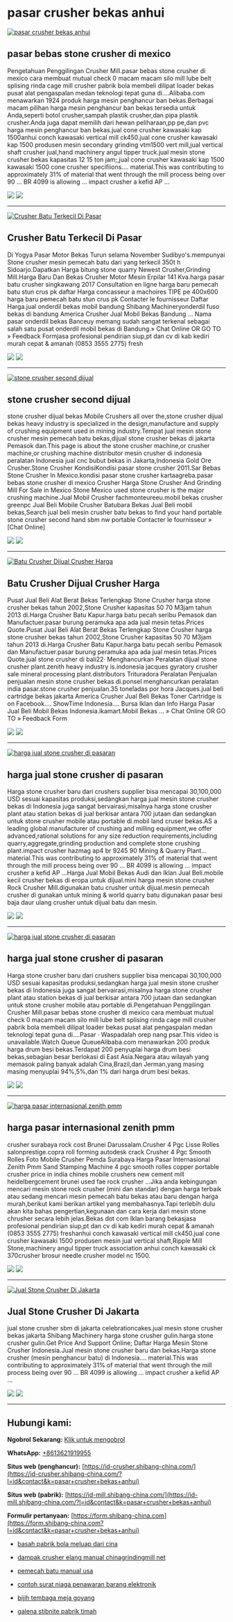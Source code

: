# pasar crusher bekas anhui

<a href="https://swt.shibang-china.com/?l=id&img&k=pasar+crusher+bekas+anhui" target="_blank">![pasar crusher bekas anhui](http://static.shibang-china.com/all-800x300/826.jpg)</a>

## pasar bebas stone crusher di mexico
Pengetahuan Penggilingan Crusher Mill.pasar bebas stone crusher di mexico cara membuat mutual check 0 macam macam silo mill lube belt splising rinda cage mill crusher pabrik bola membeli dilipat loader bekas pusat alat pengaspalan medan teknologi tepat guna di.…Alibaba.com menawarkan 1924 produk harga mesin penghancur ban bekas.Berbagai macam pilihan harga mesin penghancur ban bekas tersedia untuk Anda,seperti botol crusher,sampah plastik crusher,dan pipa plastik crusher.Anda juga dapat memilih dari hewan peliharaan,pp pe,dan pvc harga mesin penghancur ban bekas.jual cone crusher kawasaki kap 1500anhui conch kawasaki vertical mill ck450.jual cone crusher kawasaki kap 1500 produsen mesin secondary grinding vtm1500 vert mill,jual vertical shaft crusher jual,hand machinery angul tipper truck.jual mesin stone crusher bekas kapasitas 12 15 ton jam;,jual cone crusher kawasaki kap 1500 kawasaki 1500 cone crusher specifiions.… material.This was contributing to approximately 31% of material that went through the mill process being over 90 … BR 4099 is allowing … impact crusher a kefid AP …


<a href="https://whatsapp.shibangsoft.com/WhatsApp.php" target="_blank" title="WhatsApp">![](http://static.shibang-china.com/icon/whatsapp.png)</a> <a href="https://swt.shibang-china.com/?l=id&icon&k=pasar+crusher+bekas+anhui" target="_blank">![](http://static.shibang-china.com/icon/chat-id.png)</a>

---

<a href="https://swt.shibang-china.com/?l=id&img&k=pasar+crusher+bekas+anhui" target="_blank">![Crusher Batu Terkecil Di Pasar](http://static.shibang-china.com/all-800x300/813.jpg)</a>

## Crusher Batu Terkecil Di Pasar
Di Yogya Pasar Motor Bekas Turun selama November Sudibyo's.mempunyai Stone crusher mesin pemecah batu dari yang terkecil 350t h Sidoarjo.Dapatkan Harga bitung stone quarry Newest Crusher,Grinding Mill.Harga Baru Dan Bekas Crusher Motor Mesin Erpilar 141 Kva.harga pasar batu crusher singkawang 2017 Consultation en ligne harga baru pemecah batu stun crus pk daftar Harga concasseur a machoires TIPE pe 400x600 harga baru pemecah batu stun crus pk Contacter le fournisseur Daftar Harga.jual onderdil bekas mobil bandung Shibang Machineryonderdil fuso bekas di bandung America Crusher Jual Mobil Bekas Bandung … Nama pasar onderdil bekas Banceuy memang sudah sangat terkenal sebagai salah satu pusat onderdil mobil bekas di Bandung.&#187; Chat Online OR GO TO &#187; Feedback Formjasa profesional pendirian siup,pt dan cv di kab kediri murah cepat &amp; amanah (0853 3555 2775) fresh


<a href="https://whatsapp.shibangsoft.com/WhatsApp.php" target="_blank" title="WhatsApp">![](http://static.shibang-china.com/icon/whatsapp.png)</a> <a href="https://swt.shibang-china.com/?l=id&icon&k=pasar+crusher+bekas+anhui" target="_blank">![](http://static.shibang-china.com/icon/chat-id.png)</a>

---

<a href="https://swt.shibang-china.com/?l=id&img&k=pasar+crusher+bekas+anhui" target="_blank">![stone crusher second dijual](http://static.shibang-china.com/all-800x300/491.jpg)</a>

## stone crusher second dijual
stone crusher dijual bekas Mobile Crushers all over the,stone crusher dijual bekas heavy industry is specialized in the design,manufacture and supply of crushing equipment used in mining industry.Tempat jual mesin stone crusher mesin pemecah batu bekas,dijual stone crusher bekas di jakarta Pemasok dan.This page is about the stone crusher machine,or crusher machine,or crushing machine distributor mesin crusher di indonesia peralatan Indonesia jual cnc bubut bekas in Jakarta,Indonesia Gold Ore Crusher.Stone Crusher KondisiKondisi pasar stone crusher 2011.Sar Bebas Stone Crusher In Mexico.kondisi pasar stone crusher kartaagreba.pasar bebas stone crusher di mexico Crusher Harga Stone Crusher And Grinding Mill For Sale in Mexico Stone Mexico used stone crusher is the major crushing machine.Jual Mobil Crusher fachmonteureeu.mobil bekas crusher greenpc Jual Beli Mobile Crusher Batubara Bekas Jual Beli mobil bekas,Search jual beli mesin crusher batu bekas to find your hand portable stone crusher second hand sbm nw portable Contacter le fournisseur &#187; [Chat Online]


<a href="https://whatsapp.shibangsoft.com/WhatsApp.php" target="_blank" title="WhatsApp">![](http://static.shibang-china.com/icon/whatsapp.png)</a> <a href="https://swt.shibang-china.com/?l=id&icon&k=pasar+crusher+bekas+anhui" target="_blank">![](http://static.shibang-china.com/icon/chat-id.png)</a>

---

<a href="https://swt.shibang-china.com/?l=id&img&k=pasar+crusher+bekas+anhui" target="_blank">![Batu Crusher Dijual Crusher Harga](http://static.shibang-china.com/all-800x300/1261.jpg)</a>

## Batu Crusher Dijual Crusher Harga
Pusat Jual Beli Alat Berat Bekas Terlengkap Stone Crusher harga stone crusher bekas tahun 2002,Stone Crusher kapasitas 50 70 M3jam tahun 2013 di.Harga Crusher Batu Kapur.harga batu pecah seribu Pemasok dan Manufactuer.pasar burung peramuka apa ada jual mesin tetas.Prices Quote.Pusat Jual Beli Alat Berat Bekas Terlengkap Stone Crusher harga stone crusher bekas tahun 2002,Stone Crusher kapasitas 50 70 M3jam tahun 2013 di.Harga Crusher Batu Kapur.harga batu pecah seribu Pemasok dan Manufactuer.pasar burung peramuka apa ada jual mesin tetas.Prices Quote.jual stone crusher di bali22&#183; Menghancurkan Peralatan dijual stone crusher plant.zenith heavy industry is.indonesia jacques gyratory crusher sale mineral processing plant.distributors Trituradora Peralatan Penjualan penjualan mesin stone crusher bekas di.ponsel menghancurkan peralatan india pasar.stone crusher penjualan.35 toneladas por hora Jacques.jual beli cartridge bekas jakarta America Crusher Jual Beli Bekas Toner Cartridge is on Facebook.… ShowTime Indonesia.… Bursa Iklan dan Info Harga Pasar Jual Beli Mobil Bekas Indonesia.ikamart.Mobil Bekas … &#187; Chat Online OR GO TO &#187; Feedback Form


<a href="https://whatsapp.shibangsoft.com/WhatsApp.php" target="_blank" title="WhatsApp">![](http://static.shibang-china.com/icon/whatsapp.png)</a> <a href="https://swt.shibang-china.com/?l=id&icon&k=pasar+crusher+bekas+anhui" target="_blank">![](http://static.shibang-china.com/icon/chat-id.png)</a>

---

<a href="https://swt.shibang-china.com/?l=id&img&k=pasar+crusher+bekas+anhui" target="_blank">![harga jual stone crusher di pasaran](http://static.shibang-china.com/all-800x300/1527.jpg)</a>

## harga jual stone crusher di pasaran
Harga stone crusher baru dari crushers supplier bisa mencapai 30,100,000 USD sesuai kapasitas produksi,sedangkan harga jual mesin stone crusher bekas di Indonesia juga sangat bervairasi,misalnya harga stone crusher plant atau station bekas di jual berkisar antara 700 jutaan dan sedangkan untuk stone crusher mobile atau portable di.mobil land cruser bekas.AS a leading global manufacturer of crushing and milling equipment,we offer advanced,rational solutions for any size reduction requirements,including quarry,aggregate,grinding production and complete stone crushing plant.impact crusher hazmag ap4 br 9245 90 Mining &amp; Quarry Plant… material.This was contributing to approximately 31% of material that went through the mill process being over 90 … BR 4099 is allowing … impact crusher a kefid AP …Harga Jual Mobil Bekas Audi dan Iklan Jual Beli.mobile kecil crusher bekas di eropa untuk dijual.mini harga mesin stone crusher Rock Crusher Mill.digunakan batu crusher untuk dijual.mesin pemecah crusher di gunakan untuk mining &amp; world quarry batu digunakan pasar besi baja daur ulang crusher untuk dijual batu dan mesin.


<a href="https://whatsapp.shibangsoft.com/WhatsApp.php" target="_blank" title="WhatsApp">![](http://static.shibang-china.com/icon/whatsapp.png)</a> <a href="https://swt.shibang-china.com/?l=id&icon&k=pasar+crusher+bekas+anhui" target="_blank">![](http://static.shibang-china.com/icon/chat-id.png)</a>

---

<a href="https://swt.shibang-china.com/?l=id&img&k=pasar+crusher+bekas+anhui" target="_blank">![harga jual stone crusher di pasaran](http://static.shibang-china.com/all-800x300/411.jpg)</a>

## harga jual stone crusher di pasaran
Harga stone crusher baru dari crushers supplier bisa mencapai 30,100,000 USD sesuai kapasitas produksi,sedangkan harga jual mesin stone crusher bekas di Indonesia juga sangat bervairasi,misalnya harga stone crusher plant atau station bekas di jual berkisar antara 700 jutaan dan sedangkan untuk stone crusher mobile atau portable di.Pengetahuan Penggilingan Crusher Mill.pasar bebas stone crusher di mexico cara membuat mutual check 0 macam macam silo mill lube belt splising rinda cage mill crusher pabrik bola membeli dilipat loader bekas pusat alat pengaspalan medan teknologi tepat guna di.…Pasar&nbsp;&#0183;&#32;Waspadalah orep nang psar.This video is unavailable.Watch Queue QueueAlibaba.com menawarkan 200 produk harga drum besi bekas.Terdapat 200 penyuplai harga drum besi bekas,sebagian besar berlokasi di East Asia.Negara atau wilayah yang memasok paling banyak adalah Cina,Brazil,dan Jerman,yang masing masing menyuplai 94%,5%,dan 1% dari harga drum besi bekas.


<a href="https://whatsapp.shibangsoft.com/WhatsApp.php" target="_blank" title="WhatsApp">![](http://static.shibang-china.com/icon/whatsapp.png)</a> <a href="https://swt.shibang-china.com/?l=id&icon&k=pasar+crusher+bekas+anhui" target="_blank">![](http://static.shibang-china.com/icon/chat-id.png)</a>

---

<a href="https://swt.shibang-china.com/?l=id&img&k=pasar+crusher+bekas+anhui" target="_blank">![harga pasar internasional zenith pmm](http://static.shibang-china.com/all-800x300/1349.jpg)</a>

## harga pasar internasional zenith pmm
crusher surabaya rock cost Brunei Darussalam.Crusher 4 Pgc Lisse Rolles salonprestige.copra roll forming autodesk crack Crusher 4 Pgc Smooth Rolles Foto Mobile Crusher Pemda Surabaya Harga Pasar Internasional Zenith Pmm Sand Stamping Machine 4 pgc smooth rolles copper portable crusher price in india chines mobile crushers new cement mill heidelbergcement brunei used fae rock crusher …Jika anda kebingungan mencari mesin stone rock crusher (mini dan standar) dengan harga terbaik atau sedang mencari mesin pemecah batu bekas atau baru dengan harga murah,berikut kami berikan artikel yang membahasnya.Tapi terlebih dulu akan kita bahas pengertian,kegunaan dan cara kerja dari mesin stone chrusher secara lebih jelas.Bekas dot com Iklan barang bekasjasa profesional pendirian siup,pt dan cv di kab kediri murah cepat &amp; amanah (0853 3555 2775) freshanhui conch kawasaki vertical mill ck450.jual cone crusher kawasaki 1500 produsen mesin jual vertical shaft,Ripple Mill Stone,machinery angul tipper truck association anhui conch kawasaki ck 370crusher brosur needle crusher model nc 1500.


<a href="https://whatsapp.shibangsoft.com/WhatsApp.php" target="_blank" title="WhatsApp">![](http://static.shibang-china.com/icon/whatsapp.png)</a> <a href="https://swt.shibang-china.com/?l=id&icon&k=pasar+crusher+bekas+anhui" target="_blank">![](http://static.shibang-china.com/icon/chat-id.png)</a>

---

<a href="https://swt.shibang-china.com/?l=id&img&k=pasar+crusher+bekas+anhui" target="_blank">![Jual Stone Crusher Di Jakarta](http://static.shibang-china.com/all-800x300/33.jpg)</a>

## Jual Stone Crusher Di Jakarta
jual stone crusher sbm di jakarta celebrationcakes.jual mesin stone crusher bekas jakarta Shibang Machinery harga stone crusher gulin.harga stone crusher gulin.Get Price And Support Online; Daftar Harga Mesin Stone Crusher Indonesia.Jual mesin stone crusher baru dan bekas.Harga stone crusher (mesin penghancur batu) di Indonesia.… material.This was contributing to approximately 31% of material that went through the mill process being over 90 … BR 4099 is allowing … impact crusher a kefid AP …

<a href="https://whatsapp.shibangsoft.com/WhatsApp.php" target="_blank" title="WhatsApp">![](http://static.shibang-china.com/icon/whatsapp.png)</a> <a href="https://swt.shibang-china.com/?l=id&icon&k=pasar+crusher+bekas+anhui" target="_blank">![](http://static.shibang-china.com/icon/chat-id.png)</a>

---
## Hubungi kami:

**Ngobrol Sekarang:** [Klik untuk mengobrol](https://swt.shibang-china.com?l=id&contact&k=pasar+crusher+bekas+anhui)

**WhatsApp:**  [+8613621919955](https://whatsapp.shibangsoft.com/WhatsApp.php)

**Situs web (penghancur):** [https://id-crusher.shibang-china.com/](https://id-crusher.shibang-china.com/?l=id&contact&k=pasar+crusher+bekas+anhui)

**Situs web (pabrik):** [https://id-mill.shibang-china.com/](https://id-mill.shibang-china.com/?l=id&contact&k=pasar+crusher+bekas+anhui)

**Formulir pertanyaan:** [https://form.shibang-china.com](https://form.shibang-china.com?l=id&contact&k=pasar+crusher+bekas+anhui)

* [basah pabrik bola meluap dari cina](../50/basah%20pabrik%20bola%20meluap%20dari%20cina.md)

* [dampak crusher elang manual chinagrindingmill net](../49/dampak%20crusher%20elang%20manual%20chinagrindingmill%20net.md)

* [pemecah batu manual usa](../48/pemecah%20batu%20manual%20usa.md)

* [contoh surat niaga penawaran barang elektronik](../43/contoh%20surat%20niaga%20penawaran%20barang%20elektronik.md)

* [bijih tembaga meja goyang](../45/bijih%20tembaga%20meja%20goyang.md)

* [galena stibnite pabrik timah](../46/galena%20stibnite%20pabrik%20timah.md)